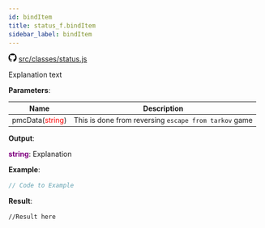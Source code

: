 ```yaml
---
id: bindItem
title: status_f.bindItem
sidebar_label: bindItem
---
```

![](/img/github.png) [src/classes/status.js](https://github.com/TrustedSourceLeaks/LeakedServer/blob/master/src/classes/status.js#L51)

Explanation text

**Parameters**:

Name  |   Description 
----------- |   -----------
pmcData(<font color="red">string</font>)  |   This is done from reversing `escape from tarkov` game


**Output**:

**<font color="purple">string</font>**: Explanation


**Example**:
```js
// Code to Example
```

**Result**:
```
//Result here
```